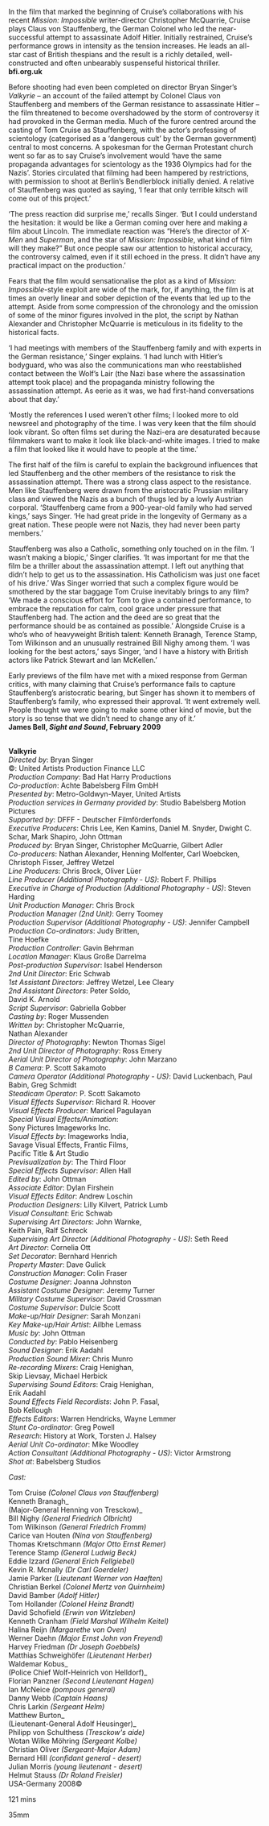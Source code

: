 
In the film that marked the beginning of Cruise’s collaborations with his recent _Mission: Impossible_ writer-director Christopher McQuarrie, Cruise plays Claus von Stauffenberg, the German Colonel who led the near-successful attempt to assassinate Adolf Hitler. Initially restrained, Cruise’s performance grows in intensity as the tension increases. He leads an all-star cast of British thespians and the result is a richly detailed, well-constructed and often unbearably suspenseful historical thriller.  
**bfi.org.uk**

Before shooting had even been completed on director Bryan Singer’s _Valkyrie_ – an account of the failed attempt by Colonel Claus von Stauffenberg and members of the German resistance to assassinate Hitler – the film threatened to become overshadowed by the storm of controversy it had provoked in the German media. Much of the furore centred around the casting of Tom Cruise as Stauffenberg, with the actor’s professing of scientology (categorised as a ‘dangerous cult’ by the German government) central to most concerns. A spokesman for the German Protestant church went so far as to say Cruise’s involvement would ‘have the same propaganda advantages for scientology as the 1936 Olympics had for the Nazis’. Stories circulated that filming had been hampered by restrictions, with permission to shoot at Berlin’s Bendlerblock initially denied. A relative of Stauffenberg was quoted as saying, ‘I fear that only terrible kitsch will come out of this project.’

‘The press reaction did surprise me,’ recalls Singer. ‘But I could understand the hesitation: it would be like a German coming over here and making a film about Lincoln. The immediate reaction was “Here’s the director of _X-Men_ and _Superman_, and the star of _Mission: Impossible_, what kind of film will they make?” But once people saw our attention to historical accuracy, the controversy calmed, even if it still echoed in the press. It didn’t have any practical impact on the production.’

Fears that the film would sensationalise the plot as a kind of _Mission:_ _Impossible_-style exploit are wide of the mark, for, if anything, the film is at times an overly linear and sober depiction of the events that led up to the attempt. Aside from some compression of the chronology and the omission of some of the minor figures involved in the plot, the script by Nathan Alexander and Christopher McQuarrie is meticulous in its fidelity to the historical facts.

‘I had meetings with members of the Stauffenberg family and with experts in the German resistance,’ Singer explains. ‘I had lunch with Hitler’s bodyguard, who was also the communications man who reestablished contact between the Wolf’s Lair (the Nazi base where the assassination attempt took place) and the propaganda ministry following the assassination attempt. As eerie as it was, we had first-hand conversations about that day.’

‘Mostly the references I used weren’t other films; I looked more to old newsreel and photography of the time. I was very keen that the film should look vibrant. So often films set during the Nazi-era are desaturated because filmmakers want to make it look like black-and-white images. I tried to make a film that looked like it would have to people at the time.’

The first half of the film is careful to explain the background influences that led Stauffenberg and the other members of the resistance to risk the assassination attempt. There was a strong class aspect to the resistance. Men like Stauffenberg were drawn from the aristocratic Prussian military class and viewed the Nazis as a bunch of thugs led by a lowly Austrian corporal. ‘Stauffenberg came from a 900-year-old family who had served kings,’ says Singer. ‘He had great pride in the longevity of Germany as a great nation. These people were not Nazis, they had never been party members.’

Stauffenberg was also a Catholic, something only touched on in the film. ‘I wasn’t making a biopic,’ Singer clarifies. ‘It was important for me that the film be a thriller about the assassination attempt. I left out anything that didn’t help to get us to the assassination. His Catholicism was just one facet of his drive.’ Was Singer worried that such a complex figure would be smothered by the star baggage Tom Cruise inevitably brings to any film? ‘We made a conscious effort for Tom to give a contained performance, to embrace the reputation for calm, cool grace under pressure that Stauffenberg had. The action and the deed are so great that the performance should be as contained as possible.’ Alongside Cruise is a who’s who of heavyweight British talent: Kenneth Branagh, Terence Stamp, Tom Wilkinson and an unusually restrained Bill Nighy among them. ‘I was looking for the best actors,’ says Singer, ‘and I have a history with British actors like Patrick Stewart and Ian McKellen.’

Early previews of the film have met with a mixed response from German critics, with many claiming that Cruise’s performance fails to capture Stauffenberg’s aristocratic bearing, but Singer has shown it to members of Stauffenberg’s family, who expressed their approval. ‘It went extremely well. People thought we were going to make some other kind of movie, but the story is so tense that we didn’t need to change any of it.’  
**James Bell, _Sight and Sound_, February 2009**
<br><br>

**Valkyrie**  
_Directed by_: Bryan Singer  
©: United Artists Production Finance LLC  
_Production Company_: Bad Hat Harry Productions  
_Co-production_: Achte Babelsberg Film GmbH  
_Presented by_: Metro-Goldwyn-Mayer, United Artists  
_Production services in Germany provided by_: Studio Babelsberg Motion Pictures  
_Supported by_: DFFF - Deutscher Filmförderfonds  
_Executive Producers_: Chris Lee, Ken Kamins, Daniel M. Snyder, Dwight C. Schar, Mark Shapiro, John Ottman  
_Produced by_: Bryan Singer,  Christopher McQuarrie, Gilbert Adler  
_Co-producers_: Nathan Alexander, Henning Molfenter, Carl Woebcken, Christoph Fisser, Jeffrey Wetzel  
_Line Producers_: Chris Brock, Oliver Lüer  
_Line Producer (Additional Photography - US)_: Robert F. Phillips  
_Executive in Charge of Production (Additional Photography - US)_: Steven Harding  
_Unit Production Manager_: Chris Brock  
_Production Manager (2nd Unit)_: Gerry Toomey  
_Production Supervisor (Additional Photography - US)_: Jennifer Campbell  
_Production Co-ordinators_: Judy Britten,  
Tine Hoefke  
_Production Controller_: Gavin Behrman  
_Location Manager_: Klaus Große Darrelma  
_Post-production Supervisor_: Isabel Henderson  
_2nd Unit Director_: Eric Schwab  
_1st Assistant Directors_: Jeffrey Wetzel, Lee Cleary  
_2nd Assistant Directors_: Peter Soldo,  
David K. Arnold  
_Script Supervisor_: Gabriella Gobber  
_Casting by_: Roger Mussenden  
_Written by_: Christopher McQuarrie,  
Nathan Alexander  
_Director of Photography_: Newton Thomas Sigel  
_2nd Unit Director of Photography_: Ross Emery  
_Aerial Unit Director of Photography_: John Marzano  
_B Camera_: P. Scott Sakamoto  
_Camera Operator (Additional Photography - US)_: David Luckenbach, Paul Babin, Greg Schmidt  
_Steadicam Operator_: P. Scott Sakamoto  
_Visual Effects Supervisor_: Richard R. Hoover  
_Visual Effects Producer_: Maricel Pagulayan  
_Special Visual Effects/Animation_:  
Sony Pictures Imageworks Inc.  
_Visual Effects by_: Imageworks India,  
Savage Visual Effects, Frantic Films,  
Pacific Title & Art Studio  
_Previsualization by_: The Third Floor  
_Special Effects Supervisor_: Allen Hall  
_Edited by_: John Ottman  
_Associate Editor_: Dylan Firshein  
_Visual Effects Editor_: Andrew Loschin  
_Production Designers_: Lilly Kilvert, Patrick Lumb  
_Visual Consultant_: Eric Schwab  
_Supervising Art Directors_: John Warnke,  
Keith Pain, Ralf Schreck  
_Supervising Art Director (Additional Photography - US)_: Seth Reed  
_Art Director_: Cornelia Ott  
_Set Decorator_: Bernhard Henrich  
_Property Master_: Dave Gulick  
_Construction Manager_: Colin Fraser  
_Costume Designer_: Joanna Johnston  
_Assistant Costume Designer_: Jeremy Turner  
_Military Costume Supervisor_: David Crossman  
_Costume Supervisor_: Dulcie Scott  
_Make-up/Hair Designer_: Sarah Monzani  
_Key Make-up/Hair Artist_: Ailbhe Lemass  
_Music by_: John Ottman  
_Conducted by_: Pablo Heisenberg  
_Sound Designer_: Erik Aadahl  
_Production Sound Mixer_: Chris Munro  
_Re-recording Mixers_: Craig Henighan,  
Skip Lievsay, Michael Herbick  
_Supervising Sound Editors_: Craig Henighan,  
Erik Aadahl  
_Sound Effects Field Recordists_: John P. Fasal,  
Bob Kellough  
_Effects Editors_: Warren Hendricks, Wayne Lemmer  
_Stunt Co-ordinator_: Greg Powell  
_Research_: History at Work, Torsten J. Halsey  
_Aerial Unit Co-ordinator_: Mike Woodley  
_Action Consultant (Additional Photography - US)_: Victor Armstrong  
_Shot at_: Babelsberg Studios

_Cast:_

Tom Cruise _(Colonel Claus von Stauffenberg)_  
Kenneth Branagh_  
(Major-General Henning von Tresckow)_  
Bill Nighy _(General Friedrich Olbricht)_  
Tom Wilkinson _(General Friedrich Fromm)_  
Carice van Houten _(Nina von Stauffenberg)_  
Thomas Kretschmann _(Major Otto Ernst Remer)_  
Terence Stamp _(General Ludwig Beck)_  
Eddie Izzard _(General Erich Fellgiebel)_  
Kevin R. Mcnally _(Dr Carl Goerdeler)_  
Jamie Parker _(Lieutenant Werner von Haeften)_  
Christian Berkel _(Colonel Mertz von Quirnheim)_  
David Bamber _(Adolf Hitler)_  
Tom Hollander _(Colonel Heinz Brandt)_  
David Schofield _(Erwin von Witzleben)_  
Kenneth Cranham _(Field Marshal Wilhelm Keitel)_  
Halina Reijn _(Margarethe von Oven)_  
Werner Daehn _(Major Ernst John von Freyend)_  
Harvey Friedman _(Dr Joseph Goebbels)_  
Matthias Schweighöfer _(Lieutenant Herber)_  
Waldemar Kobus_  
(Police Chief Wolf-Heinrich von Helldorf)_  
Florian Panzner _(Second Lieutenant Hagen)_  
Ian McNeice _(pompous general)_  
Danny Webb _(Captain Haans)_  
Chris Larkin _(Sergeant Helm)_  
Matthew Burton_  
(Lieutenant-General Adolf Heusinger)_  
Philipp von Schulthess _(Tresckow's aide)_  
Wotan Wilke Möhring _(Sergeant Kolbe)_  
Christian Oliver _(Sergeant-Major Adam)_  
Bernard Hill _(confidant general - desert)_  
Julian Morris _(young lieutenant - desert)_  
Helmut Stauss _(Dr Roland Freisler)_  
USA-Germany 2008©

121 mins

35mm
<!--stackedit_data:
eyJoaXN0b3J5IjpbLTY3NzU0MDY3Nl19
-->